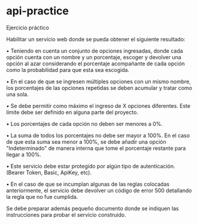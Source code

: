 # api-practice
Ejercicio práctico

Habilitar un servicio web donde se pueda obtener el siguiente resultado:

•	Teniendo en cuenta un conjunto de opciones ingresadas, donde cada opción cuenta con un nombre y un porcentaje, escoger y devolver una opción al azar considerando el porcentaje acompañante de cada opción como la probabilidad para que esta sea escogida.

•	En el caso de que se ingresen múltiples opciones con un mismo nombre, los porcentajes de las opciones repetidas se deben acumular y tratar como una sola.

•	Se debe permitir como máximo el ingreso de X opciones diferentes. Este límite debe ser definido en alguna parte del proyecto.

•	Los porcentajes de cada opción no deben ser menores a 0%.

•	La suma de todos los porcentajes no debe ser mayor a 100%. En el caso de que esta suma sea menor a 100%, se debe añadir una opción "Indeterminado" de manera interna que tome el porcentaje restante para llegar a 100%.

•	Este servicio debe estar protegido por algún tipo de autenticación. (Bearer Token, Basic, ApiKey, etc).

•	En el caso de que se incumplan algunas de las reglas colocadas anteriormente, el servicio debe devolver un código de error 500 detallando la regla que no fue cumplida.

Se debe preparar además pequeño documento donde se indiquen las instrucciones para probar el servicio construido.
